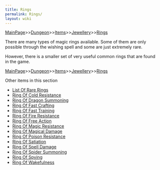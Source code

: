 ```yaml
---
title: Rings
permalink: Rings/
layout: wiki
---
```


[MainPage](/keeperrl_wiki/ "wikilink")>>[Dungeon](/keeperrl_wiki/Dungeon "wikilink")>>[Items](/keeperrl_wiki/Items "wikilink")>>[Jewellery](/keeperrl_wiki/Jewellery "wikilink")>>[Rings](/keeperrl_wiki/Rings "wikilink")

 There are many types of magic rings available. Some of them are only possible through the wishing spell and
 some are just extremely rare.
 
 However, there is a smaller set of very useful common rings that are found in the game.

[MainPage](/keeperrl_wiki/ "wikilink")>>[Dungeon](/keeperrl_wiki/Dungeon "wikilink")>>[Items](/keeperrl_wiki/Items "wikilink")>>[Jewellery](/keeperrl_wiki/Jewellery "wikilink")>>[Rings](/keeperrl_wiki/Rings "wikilink")

Other items in this section
-    [List Of Rare Rings](/keeperrl_wiki/List_Of_Rare_Rings "wikilink")
-    [Ring Of Cold Resistance](/keeperrl_wiki/Ring_Of_Cold_Resistance "wikilink")
-    [Ring Of Dragon Summoning](/keeperrl_wiki/Ring_Of_Dragon_Summoning "wikilink")
-    [Ring Of Fast Crafting](/keeperrl_wiki/Ring_Of_Fast_Crafting "wikilink")
-    [Ring Of Fast Training](/keeperrl_wiki/Ring_Of_Fast_Training "wikilink")
-    [Ring Of Fire Resistance](/keeperrl_wiki/Ring_Of_Fire_Resistance "wikilink")
-    [Ring Of Free Action](/keeperrl_wiki/Ring_Of_Free_Action "wikilink")
-    [Ring Of Magic Resistance](/keeperrl_wiki/Ring_Of_Magic_Resistance "wikilink")
-    [Ring Of Magical Damage](/keeperrl_wiki/Ring_Of_Magical_Damage "wikilink")
-    [Ring Of Poison Resistance](/keeperrl_wiki/Ring_Of_Poison_Resistance "wikilink")
-    [Ring Of Satiation](/keeperrl_wiki/Ring_Of_Satiation "wikilink")
-    [Ring Of Spell Damage](/keeperrl_wiki/Ring_Of_Spell_Damage "wikilink")
-    [Ring Of Spider Summoning](/keeperrl_wiki/Ring_Of_Spider_Summoning "wikilink")
-    [Ring Of Spying](/keeperrl_wiki/Ring_Of_Spying "wikilink")
-    [Ring Of Wakefulness](/keeperrl_wiki/Ring_Of_Wakefulness "wikilink")
